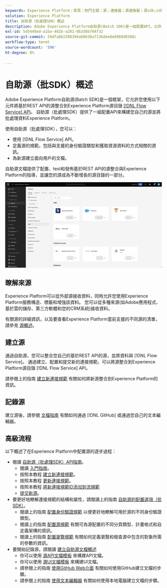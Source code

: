 ```yaml
---
keywords: Experience Platform；首頁；熱門主題；源；連接器；源連接器；源sdk;sdk;SDK
solution: Experience Platform
title: 自助源（批處理SDK）概述
description: Adobe Experience Platform自助源(Batch SDK)是一組配置API，允許您使用流服務API整合基於REST API的源，以將資料Experience Platform。
exl-id: 5d5449ad-a1ba-402b-a281-0b2d8b704f32
source-git-commit: 59dfa862388394a68630a7136dee8e8988d0368c
workflow-type: tm+mt
source-wordcount: '596'
ht-degree: 0%

---
```


# 自助源（批SDK）概述

Adobe Experience Platform自助源(Batch SDK)是一個框架，它允許您使用以下元件將基於REST API的源整合到Experience Platform源目錄 [[!DNL Flow Service] API](https://www.adobe.io/experience-platform-apis/references/flow-service/)。 自助源（批處理SDK）提供了一組配置API來構建您自己的源並將批處理資料Experience Platform。

使用自助源（批處理SDK），您可以：

* 使用 [!DNL Flow Service] API。
* 定義源的規範，包括與支援的身份驗證類型和獲取資源資料的方式相關的資訊。
* 為新源建立面向用戶的文檔。

自助源文檔提供了配置、test和發佈基於REST API的源整合與Experience Platform的指導，並讓您的源成為不斷增長的源目錄的一部分。

![目錄](./assets/catalog.png)

## 瞭解來源

Experience Platform可以從外部源接收資料，同時允許您使用Experience Platform服務構造、標籤和增強該資料。 您可以從多種來源(如Adobe應用程式、基於雲的儲存、第三方軟體和您的CRM系統)接收資料。

有關源的詳細資訊，以及要查看Experience Platform當前支援的不同源的清單，請參見 [源概述](../home.md)。

## 建立源

通過自助源，您可以整合您自己的基於REST API的源，並將資料與 [!DNL Flow Service]。 通過建立、配置和提交新的連接規範，可以將源整合到Experience Platform源目錄 [!DNL Flow Service] API。

請參閱上的指南 [建立新連接規範](./api/api-overview.md) 有關如何將新源整合到Experience Platform的資訊。

## 記錄源

建立源後，請參閱 [文檔指南](./documentation/doc-overview.md) 有關如何通過 [!DNL GitHub] 或通過您自己的文本編輯器。

## 高級流程

以下概述了在Experience Platform中配置源的逐步過程：

* 閱讀 [自助源（批處理SDK）API指南](./api/api-overview.md)。
   * 閱讀 [入門指南](./api/getting-started.md)。
   * 按照本教程 [建立新連接規範](./api/create.md)。
   * 按照本教程 [更新連接規範](./api/update-connection-specs.md)。
   * 按照本教程 [將新連接規範ID添加到流規範](./api/update-flow-specs.md)
   * [提交新源](./api/submit.md)。
* 要更好地瞭解連接規範的結構和屬性，請閱讀上的指南 [自助源的配置選項（批SDK）](./config/config.md)。
   * 閱讀上的指南 [配置身份驗證規範](./config/authspec.md) 以便更好地瞭解可用於源的不同身份驗證類型。
   * 閱讀上的指南 [配置源規範](./config/sourcespec.md) 有關可為源配置的不同分頁類型、計畫格式和自定義架構的資訊。
   * 閱讀上的指南 [配置瀏覽規範](./config/explorespec.md) 有關如何定義瀏覽和檢查源中包含的對象所需的參數的資訊。
* 要開始記錄源，請閱讀 [建立自助源文檔概述](./documentation/doc-overview.md)
   * 你可以使用 [源API文檔模板](./documentation/template.md) 來構建API文檔。
   * 你可以使用 [源UI文檔模板](./documentation/ui-template.md) 來構建UI文檔。
   * 請參閱上的指南 [使用GitHub Web介面](./documentation/github.md) 有關如何使用GitHub建立文檔的步驟。
   * 請參閱上的指南 [使用文本編輯器](./documentation/text-editor.md) 有關如何使用本地電腦建立文檔的步驟。

